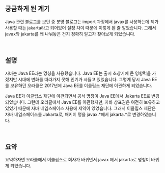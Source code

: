 ## 궁금하게 된 계기
Java 관련 블로그를 보던 중 분명 블로그는 import 과정에서 javax를 사용하는데 제가 사용할 때는 jakarta라고 되어있어 설정 차이 때문에 이렇게 된 줄 알았습니다. 그래서 javax와 jakarta를 왜 나눠놓은 건지 정확히 알고자 찾아보게 되었습니다.

<br>

## 설명
자바는 Java EE라는 명칭을 사용했습니다. Java EE는 출시 초창기에 큰 영향력을 가졌지만 시대에 변화를 따라가지 못해 인기가 시들고 있었습니다. 그렇게 당시 Java EE를 보유하던 오라클은 2017년에 Java EE를 이클립스 재단에 이관하게 되었습니다.

Java EE가 이클립스 재단에 이관되면서 공식 명칭이 Java EE에서 Jakarta EE로 변경되었습니다. 그런데 오라클에서 Java EE를 이관했지만, 자바 상표권은 여전히 보유하고 있었기 때문에 자바 네임스페이스 사용에 제약이 있었습니다. 그래서 이클립스 제단은 자바 네임스페이스를 Jakarta로, 패키지 명을 javax.*에서 jakarta.*로 변경하였습니다.

<br>

## 요약

요약하자면 오라클에서 이클립스로 회사가 바뀌면서 javax 에서 jakarta로 명칭이 바뀌게 되었습니다.
